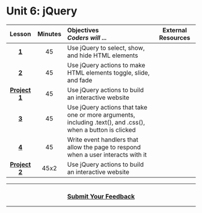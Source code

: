 # Unit 6: jQuery







|Lesson|Minutes|Objectives <br> *Coders will ...*|External Resources
|:-------:|:-------:|:-------|:-------:|
|[**1**](https://docs.google.com/presentation/d/1xKW9ImX2ToninRVQP83Y2vxs23D2DnLKZXVEruDzt3o/edit)|45| Use jQuery to select, show, and hide HTML elements
|[**2**](https://docs.google.com/presentation/d/1AiT3rUaZg4NzjB-ycSKTtibEeTr1qYYIr2WF34jJlGo/edit)|45| Use jQuery actions to make HTML elements toggle, slide, and fade
|[**Project 1**](https://docs.google.com/presentation/d/1U6smFf2TMbsaBg97hhKpbSjj_qQ17jJdw-JpEQ6fmbE/edit)|45|Use jQuery actions to build an interactive website
|[**3**](https://docs.google.com/presentation/d/1o9cAvFNZjtrVyw3jH4rc9IcUarf3vhbMhu4eBhvxQpY/edit)|45| Use jQuery actions that take one or more arguments, including .text(), and .css(), when a button is clicked
|[**4**](https://docs.google.com/presentation/d/1zREQP-Li8ju7R-193k0MnO4KK7254bATC2-UjsBHpIE/edit)|45| Write event handlers that allow the page to respond when a user interacts with it
|[**Project 2**](https://docs.google.com/presentation/d/14RBOuEtU0N8f14tvEnnxxzJ4Ae8W5tx6ABMrEklnxEY/edit)|45x2| Use jQuery actions to build an interactive website



----
<h3 align="center"><a href="https://docs.google.com/forms/d/e/1FAIpQLSeLpI-m6UKvIxk97F8R1iidFRaYXJ3dfcUuIjx2Pz0WMfO1SA/viewform">Submit Your Feedback</a> </h3>

----


